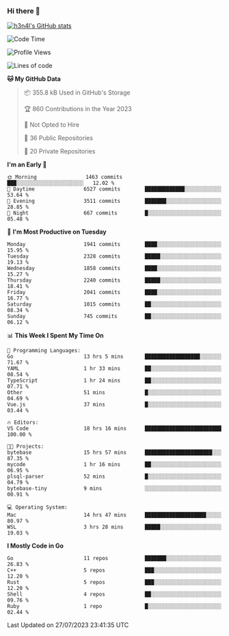 ### Hi there 👋

[![h3n4l's GitHub stats](https://github-readme-stats.vercel.app/api?username=h3n4l&count_private=true&show_icons=true&theme=radical)](https://github.com/h3n4l/github-readme-stats)

<!--START_SECTION:waka-->
![Code Time](http://img.shields.io/badge/Code%20Time-1%2C443%20hrs%2022%20mins-blue)

![Profile Views](http://img.shields.io/badge/Profile%20Views-2-blue)

![Lines of code](https://img.shields.io/badge/From%20Hello%20World%20I%27ve%20Written-3.3%20million%20lines%20of%20code-blue)

**🐱 My GitHub Data** 

> 📦 355.8 kB Used in GitHub's Storage 
 > 
> 🏆 860 Contributions in the Year 2023
 > 
> 🚫 Not Opted to Hire
 > 
> 📜 36 Public Repositories 
 > 
> 🔑 20 Private Repositories 
 > 
**I'm an Early 🐤** 

```text
🌞 Morning                1463 commits        ███░░░░░░░░░░░░░░░░░░░░░░   12.02 % 
🌆 Daytime                6527 commits        █████████████░░░░░░░░░░░░   53.64 % 
🌃 Evening                3511 commits        ███████░░░░░░░░░░░░░░░░░░   28.85 % 
🌙 Night                  667 commits         █░░░░░░░░░░░░░░░░░░░░░░░░   05.48 % 
```
📅 **I'm Most Productive on Tuesday** 

```text
Monday                   1941 commits        ████░░░░░░░░░░░░░░░░░░░░░   15.95 % 
Tuesday                  2328 commits        █████░░░░░░░░░░░░░░░░░░░░   19.13 % 
Wednesday                1858 commits        ████░░░░░░░░░░░░░░░░░░░░░   15.27 % 
Thursday                 2240 commits        █████░░░░░░░░░░░░░░░░░░░░   18.41 % 
Friday                   2041 commits        ████░░░░░░░░░░░░░░░░░░░░░   16.77 % 
Saturday                 1015 commits        ██░░░░░░░░░░░░░░░░░░░░░░░   08.34 % 
Sunday                   745 commits         ██░░░░░░░░░░░░░░░░░░░░░░░   06.12 % 
```


📊 **This Week I Spent My Time On** 

```text
💬 Programming Languages: 
Go                       13 hrs 5 mins       ██████████████████░░░░░░░   71.67 % 
YAML                     1 hr 33 mins        ██░░░░░░░░░░░░░░░░░░░░░░░   08.54 % 
TypeScript               1 hr 24 mins        ██░░░░░░░░░░░░░░░░░░░░░░░   07.71 % 
Other                    51 mins             █░░░░░░░░░░░░░░░░░░░░░░░░   04.69 % 
Vue.js                   37 mins             █░░░░░░░░░░░░░░░░░░░░░░░░   03.44 % 

🔥 Editors: 
VS Code                  18 hrs 16 mins      █████████████████████████   100.00 % 

🐱‍💻 Projects: 
bytebase                 15 hrs 57 mins      ██████████████████████░░░   87.35 % 
mycode                   1 hr 16 mins        ██░░░░░░░░░░░░░░░░░░░░░░░   06.95 % 
plsql-parser             52 mins             █░░░░░░░░░░░░░░░░░░░░░░░░   04.79 % 
bytebase-tiny            9 mins              ░░░░░░░░░░░░░░░░░░░░░░░░░   00.91 % 

💻 Operating System: 
Mac                      14 hrs 47 mins      ████████████████████░░░░░   80.97 % 
WSL                      3 hrs 28 mins       █████░░░░░░░░░░░░░░░░░░░░   19.03 % 
```

**I Mostly Code in Go** 

```text
Go                       11 repos            ███████░░░░░░░░░░░░░░░░░░   26.83 % 
C++                      5 repos             ███░░░░░░░░░░░░░░░░░░░░░░   12.20 % 
Rust                     5 repos             ███░░░░░░░░░░░░░░░░░░░░░░   12.20 % 
Shell                    4 repos             ██░░░░░░░░░░░░░░░░░░░░░░░   09.76 % 
Ruby                     1 repo              █░░░░░░░░░░░░░░░░░░░░░░░░   02.44 % 
```




 Last Updated on 27/07/2023 23:41:35 UTC
<!--END_SECTION:waka-->

